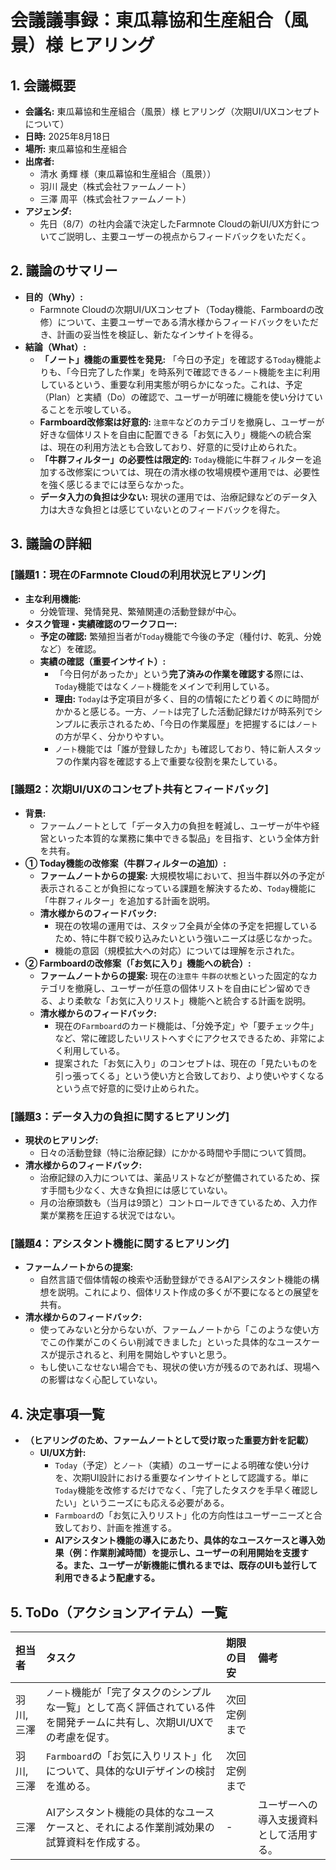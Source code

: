 # 会議議事録：東瓜幕協和生産組合（風景）様 ヒアリング

## 1. 会議概要
*   **会議名:** 東瓜幕協和生産組合（風景）様 ヒアリング（次期UI/UXコンセプトについて）
*   **日時:** 2025年8月18日
*   **場所:** 東瓜幕協和生産組合
*   **出席者:**
    *   清水 勇輝 様（東瓜幕協和生産組合（風景））
    *   羽川 晟史（株式会社ファームノート）
    *   三澤 周平（株式会社ファームノート）
*   **アジェンダ:**
    *   先日（8/7）の社内会議で決定したFarmnote Cloudの新UI/UX方針についてご説明し、主要ユーザーの視点からフィードバックをいただく。

## 2. 議論のサマリー
*   **目的（Why）:**
    *   Farmnote Cloudの次期UI/UXコンセプト（Today機能、Farmboardの改修）について、主要ユーザーである清水様からフィードバックをいただき、計画の妥当性を検証し、新たなインサイトを得る。
*   **結論（What）:**
    *   **「ノート」機能の重要性を発見:** 「今日の予定」を確認する`Today`機能よりも、「今日完了した作業」を時系列で確認できる`ノート`機能を主に利用しているという、重要な利用実態が明らかになった。これは、予定（Plan）と実績（Do）の確認で、ユーザーが明確に機能を使い分けていることを示唆している。
    *   **Farmboard改修案は好意的:** `注意牛`などのカテゴリを撤廃し、ユーザーが好きな個体リストを自由に配置できる「お気に入り」機能への統合案は、現在の利用方法とも合致しており、好意的に受け止められた。
    *   **「牛群フィルター」の必要性は限定的:** `Today`機能に牛群フィルターを追加する改修案については、現在の清水様の牧場規模や運用では、必要性を強く感じるまでには至らなかった。
    *   **データ入力の負担は少ない:** 現状の運用では、治療記録などのデータ入力は大きな負担とは感じていないとのフィードバックを得た。

## 3. 議論の詳細

### [議題1：現在のFarmnote Cloudの利用状況ヒアリング]
*   **主な利用機能:**
    *   分娩管理、発情発見、繁殖関連の活動登録が中心。
*   **タスク管理・実績確認のワークフロー:**
    *   **予定の確認:** 繁殖担当者が`Today`機能で今後の予定（種付け、乾乳、分娩など）を確認。
    *   **実績の確認（重要インサイト）:**
        *   「今日何があったか」という**完了済みの作業を確認する**際には、`Today`機能ではなく`ノート`機能をメインで利用している。
        *   **理由:** `Today`は予定項目が多く、目的の情報にたどり着くのに時間がかかると感じる。一方、`ノート`は完了した活動記録だけが時系列でシンプルに表示されるため、「今日の作業履歴」を把握するには`ノート`の方が早く、分かりやすい。
        *   `ノート`機能では「誰が登録したか」も確認しており、特に新人スタッフの作業内容を確認する上で重要な役割を果たしている。

### [議題2：次期UI/UXのコンセプト共有とフィードバック]
*   **背景:**
    *   ファームノートとして「データ入力の負担を軽減し、ユーザーが牛や経営といった本質的な業務に集中できる製品」を目指す、という全体方針を共有。
*   **① Today機能の改修案（牛群フィルターの追加）:**
    *   **ファームノートからの提案:** 大規模牧場において、担当牛群以外の予定が表示されることが負担になっている課題を解決するため、`Today`機能に「牛群フィルター」を追加する計画を説明。
    *   **清水様からのフィードバック:**
        *   現在の牧場の運用では、スタッフ全員が全体の予定を把握しているため、特に牛群で絞り込みたいという強いニーズは感じなかった。
        *   機能の意図（規模拡大への対応）については理解を示された。
*   **② Farmboardの改修案（「お気に入り」機能への統合）:**
    *   **ファームノートからの提案:** 現在の`注意牛` `牛群の状態`といった固定的なカテゴリを撤廃し、ユーザーが任意の個体リストを自由にピン留めできる、より柔軟な「お気に入りリスト」機能へと統合する計画を説明。
    *   **清水様からのフィードバック:**
        *   現在の`Farmboard`のカード機能は、「分娩予定」や「要チェック牛」など、常に確認したいリストへすぐにアクセスできるため、非常によく利用している。
        *   提案された「お気に入り」のコンセプトは、現在の「見たいものを引っ張ってくる」という使い方と合致しており、より使いやすくなるという点で好意的に受け止められた。

### [議題3：データ入力の負担に関するヒアリング]
*   **現状のヒアリング:**
    *   日々の活動登録（特に治療記録）にかかる時間や手間について質問。
*   **清水様からのフィードバック:**
    *   治療記録の入力については、薬品リストなどが整備されているため、探す手間も少なく、大きな負担には感じていない。
    *   月の治療頭数も（当月は9頭と）コントロールできているため、入力作業が業務を圧迫する状況ではない。

### [議題4：アシスタント機能に関するヒアリング]
*   **ファームノートからの提案:**
    *   自然言語で個体情報の検索や活動登録ができるAIアシスタント機能の構想を説明。これにより、個体リスト作成の多くが不要になるとの展望を共有。
*   **清水様からのフィードバック:**
    *   使ってみないと分からないが、ファームノートから「このような使い方でこの作業がこのくらい削減できました」といった具体的なユースケースが提示されると、利用を開始しやすいと思う。
    *   もし使いこなせない場合でも、現状の使い方が残るのであれば、現場への影響はなく心配していない。

## 4. 決定事項一覧
*   **（ヒアリングのため、ファームノートとして受け取った重要方針を記載）**
    *   **UI/UX方針:**
        *   `Today`（予定）と`ノート`（実績）のユーザーによる明確な使い分けを、次期UI設計における重要なインサイトとして認識する。単に`Today`機能を改修するだけでなく、「完了したタスクを手早く確認したい」というニーズにも応える必要がある。
        *   `Farmboard`の「お気に入りリスト」化の方向性はユーザーニーズと合致しており、計画を推進する。
        *   **AIアシスタント機能の導入にあたり、具体的なユースケースと導入効果（例：作業削減時間）を提示し、ユーザーの利用開始を支援する。また、ユーザーが新機能に慣れるまでは、既存のUIも並行して利用できるよう配慮する。**

## 5. ToDo（アクションアイテム）一覧
| 担当者 | タスク | 期限の目安 | 備考 |
| :--- | :--- | :--- | :--- |
| 羽川, 三澤 | `ノート`機能が「完了タスクのシンプルな一覧」として高く評価されている件を開発チームに共有し、次期UI/UXでの考慮を促す。 | 次回定例まで | |
| 羽川, 三澤 | `Farmboard`の「お気に入りリスト」化について、具体的なUIデザインの検討を進める。 | 次回定例まで | |
| 三澤 | AIアシスタント機能の具体的なユースケースと、それによる作業削減効果の試算資料を作成する。 | - | ユーザーへの導入支援資料として活用する。 |
